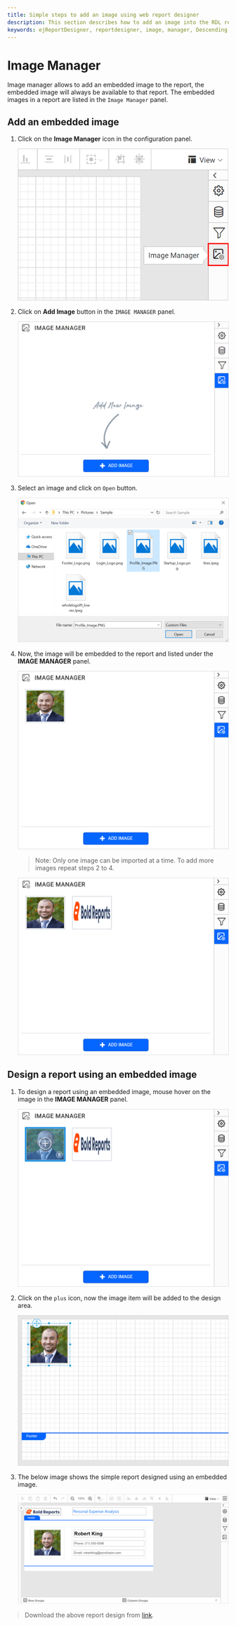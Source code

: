 ```yaml
---
title: Simple steps to add an image using web report designer
description: This section describes how to add an image into the RDL report using Image manager in Bold Report Designer 
keywords: ejReportDesigner, reportdesigner, image, manager, Descending
---
```


# Image Manager

Image manager allows to add an embedded image to the report, the embedded image will always be available to that report. The embedded images in a report are listed in the `Image Manager` panel.

## Add an embedded image

1. Click on the **Image Manager** icon in the configuration panel.

   ![hover-imagemanager](/static/assets/on-premise/images/report-designer/imagemanager/imagemanager-icon.png '#width=250px')

2. Click on **Add Image** button in the `IMAGE MANAGER` panel.

   ![imagemanager-panel](/static/assets/on-premise/images/report-designer/imagemanager/imagemanager-panel.png '#width=350px')

3. Select an image and click on `Open` button.

   ![upload-dialog](/static/assets/on-premise/images/report-designer/imagemanager/add-image-dialog.png '#width=400px')

4. Now, the image will be embedded to the report and listed under the **IMAGE MANAGER** panel.

   ![upload-single-image](/static/assets/on-premise/images/report-designer/imagemanager/upload-image-in-imagemanager.png '#width=350px')

   > Note: Only one image can be imported at a time. To add more images repeat steps 2 to 4.

   ![upload-multiple-image](/static/assets/on-premise/images/report-designer/imagemanager/images-in-list-view.png '#width=350px')

## Design a report using an embedded image

1. To design a report using an embedded image, mouse hover on the image in the **IMAGE MANAGER** panel.

   ![hover-image](/static/assets/on-premise/images/report-designer/imagemanager/hover-an-image.png '#width=300px')

2. Click on the `plus` icon, now the image item will be added to the design area.

   ![add-to-designer-surface](/static/assets/on-premise/images/report-designer/imagemanager/add-image-to-designArea.png '#width=300px')

3. The below image shows the simple report designed using an embedded image.

    ![add-image-to-header-footer](/static/assets/on-premise/images/report-designer/imagemanager/image-in-header-footer.png '#width=400px')

> Download the above report design from [link](https://github.com/boldreports/resources/tree/master/docs/report-designer/image-manager/add-image.rdl).
